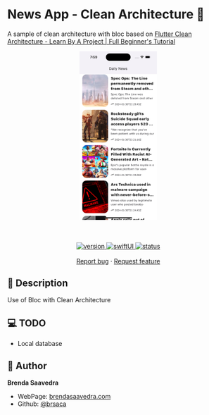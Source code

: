 # News App - Clean Architecture 👋

A sample of clean architecture with bloc based on [Flutter Clean Architecture - Learn By A Project | Full Beginner's Tutorial](https://youtu.be/7V_P6dovixg?si=XEfyWrJDelNVqFiE)
<p align="center">
<a href="#">
<img src="images/flutter_clean.png" align="center" width=35%>
</a> 
<br><br>
<br><br>
  <a href="#">
    <img alt="version" src="https://img.shields.io/badge/Version-v1.0-red.svg" />
  </a>
  <a href="#">
    <img alt="swiftUI" src="https://img.shields.io/badge/Flutter-3.16.9-blue.svg" />
  </a>
  <a href="#">
    <img alt="status" src="https://img.shields.io/badge/status-done-green.svg" />
  </a>
  <br>
    <br>
    <a href="https://github.com/brsaca/news_clean_architecture/issues/new">Report bug</a>
    ·
    <a href="https://github.com/brsaca/news_clean_architecture/issues/new">Request feature</a>
</p>

## 📝 Description
Use of Bloc with Clean Architecture

## 💻 TODO
- Local database

## 👤 Author

**Brenda Saavedra**

- WebPage: [brendasaavedra.com](http://brendasaavedra.com)
- Github: [@brsaca](https://github.com/brsaca/)
